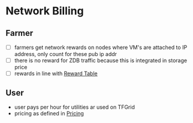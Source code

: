 # Network Billing

## Farmer

- [ ] farmers get network rewards on nodes where VM's are attached to IP address, only count for these pub ip addr
- [ ] there is no reward for ZDB traffic because this is integrated in storage price
- [ ] rewards in line with [Reward Table](farming_reward_calculation)

## User

- user pays per hour for utilities ar used on TFGrid
- pricing as defined in [Pricing](pricing)